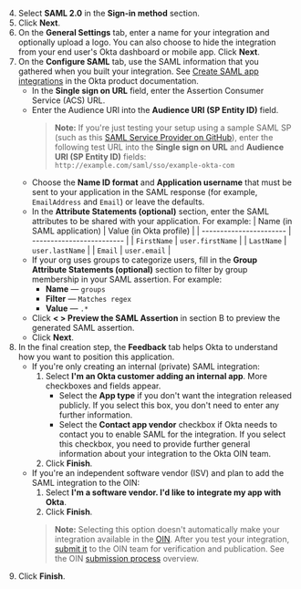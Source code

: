 4. Select **SAML 2.0** in the **Sign-in method** section.
1. Click **Next**.
1. On the **General Settings** tab, enter a name for your integration and optionally upload a logo. You can also choose to hide the integration from your end user's Okta dashboard or mobile app. Click **Next**.
1. On the **Configure SAML** tab, use the SAML information that you gathered when you built your integration. See [Create SAML app integrations](https://help.okta.com/okta_help.htm?id=ext_Apps_App_Integration_Wizard-saml) in the Okta product documentation.
    * In the **Single sign on URL** field, enter the Assertion Consumer Service (ACS) URL.
    * Enter the Audience URI into the **Audience URI (SP Entity ID)** field.
        >**Note:** If you're just testing your setup using a sample SAML SP (such as this [SAML Service Provider on GitHub](https://github.com/mcguinness/saml-sp)), enter the following test URL into the **Single sign on URL** and **Audience URI (SP Entity ID)** fields: `http://example.com/saml/sso/example-okta-com`
    * Choose the **Name ID format** and **Application username** that must be sent to your application in the SAML response (for example, `EmailAddress` and `Email`) or leave the defaults.
    * In the **Attribute Statements (optional)** section, enter the SAML attributes to be shared with your application.
      For example:
      | Name (in SAML application) | Value (in Okta profile) |
      | ----------------------- | ------------------------- |
      | `FirstName`             | `user.firstName`          |
      | `LastName`              | `user.lastName`           |
      | `Email`                 | `user.email`              |
    * If your org uses groups to categorize users, fill in the **Group Attribute Statements (optional)** section to filter by group membership in your SAML assertion. For example:
        * **Name** &mdash; `groups`
        * **Filter** &mdash; `Matches regex`
        * **Value** &mdash; `.*`
    * Click **< > Preview the SAML Assertion** in section B to preview the generated SAML assertion.
    * Click **Next**.
1. In the final creation step, the **Feedback** tab helps Okta to understand how you want to position this application.
    * If you're only creating an internal (private) SAML integration:
        1. Select **I'm an Okta customer adding an internal app**. More checkboxes and fields appear.
           * Select the **App type** if you don't want the integration released publicly. If you select this box, you don't need to enter any further information.
           * Select the **Contact app vendor** checkbox if Okta needs to contact you to enable SAML for the integration. If you select this checkbox, you need to provide further general information about your integration to the Okta OIN team.
        1. Click **Finish**.
    * If you're an independent software vendor (ISV) and plan to add the SAML integration to the OIN:
        1. Select **I'm a software vendor. I'd like to integrate my app with Okta**.
        1. Click **Finish**.
        > **Note:** Selecting this option doesn't automatically make your integration available in the [OIN](https://www.okta.com/integrations/). After you test your integration, [submit it](/docs/guides/submit-oin-app/-/main/#submit-your-integration) to the OIN team for verification and publication. See the OIN [submission process](/docs/guides/submit-app-overview/#submission-process) overview.
1. Click **Finish**.
